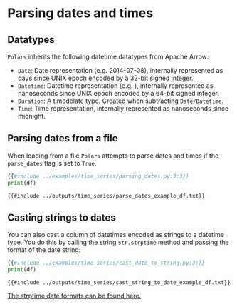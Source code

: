 # Parsing dates and times

## Datatypes

`Polars` inherits the following datetime datatypes from Apache Arrow:

- `Date`: Date representation (e.g. 2014-07-08), internally represented as days since UNIX epoch encoded by a 32-bit signed integer.
- `Datetime`: Datetime representation (e.g. ), internally represented as nanoseconds since UNIX
  epoch encoded by a 64-bit signed integer.
- `Duration`: A timedelate type. Created when subtracting `Date/Datetime`.
- `Time`: Time representation, internally represented as nanoseconds since midnight.

## Parsing dates from a file

When loading from a file `Polars` attempts to parse dates and times if the `parse_dates` flag is set to `True`.

```python
{{#include ../examples/time_series/parsing_dates.py:3:3}}
print(df)
```

```text
{{#include ../outputs/time_series/parse_dates_example_df.txt}}
```

## Casting strings to dates

You can also cast a column of datetimes encoded as strings to a datetime type. You do this by calling the string `str.strptime` method and passing the format of the date string:

```python
{{#include ../examples/time_series/cast_date_to_string.py:3:}}
print(df)
```

```text
{{#include ../outputs/time_series/cast_string_to_date_example_df.txt}}
```

[The strptime date formats can be found here.](https://docs.rs/chrono/latest/chrono/format/strftime/index.html).
